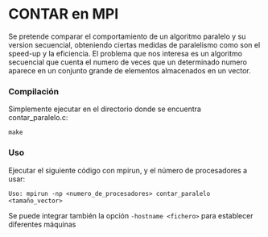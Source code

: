 # CONTAR en MPI

Se pretende comparar el comportamiento de un algoritmo paralelo y su version secuencial, obteniendo ciertas medidas de paralelismo como son el speed-up y la eficiencia. 
El problema que nos interesa es un algoritmo secuencial que cuenta el numero de veces que un determinado numero aparece en un conjunto grande de elementos almacenados en un vector. 

### Compilación

Simplemente ejecutar en el directorio donde se encuentra contar_paralelo.c:

```
make
```

### Uso

Ejecutar el siguiente código con mpirun, y el número de procesadores a usar:

```
Uso: mpirun -np <numero_de_procesadores> contar_paralelo <tamaño_vector>
```

Se puede integrar también la opción `-hostname <fichero>` para establecer diferentes máquinas